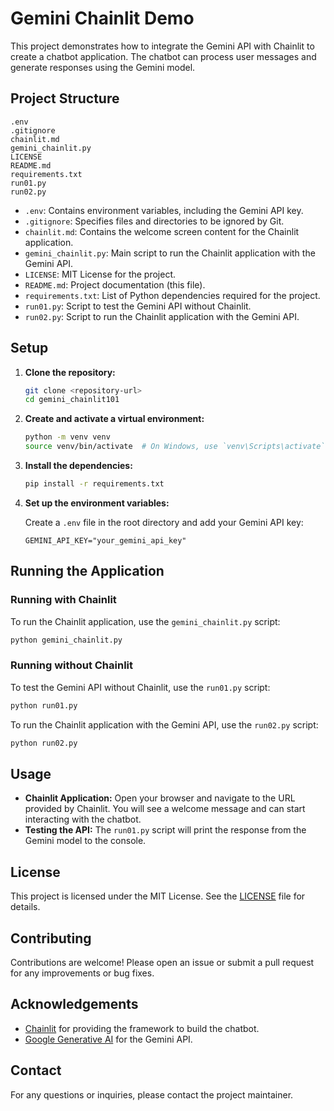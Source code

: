 # Gemini Chainlit Demo

This project demonstrates how to integrate the Gemini API with Chainlit to create a chatbot application. The chatbot can process user messages and generate responses using the Gemini model.

## Project Structure

```
.env
.gitignore
chainlit.md
gemini_chainlit.py
LICENSE
README.md
requirements.txt
run01.py
run02.py
```

- `.env`: Contains environment variables, including the Gemini API key.
- `.gitignore`: Specifies files and directories to be ignored by Git.
- `chainlit.md`: Contains the welcome screen content for the Chainlit application.
- `gemini_chainlit.py`: Main script to run the Chainlit application with the Gemini API.
- `LICENSE`: MIT License for the project.
- `README.md`: Project documentation (this file).
- `requirements.txt`: List of Python dependencies required for the project.
- `run01.py`: Script to test the Gemini API without Chainlit.
- `run02.py`: Script to run the Chainlit application with the Gemini API.

## Setup

1. **Clone the repository:**

   ```sh
   git clone <repository-url>
   cd gemini_chainlit101
   ```

2. **Create and activate a virtual environment:**

   ```sh
   python -m venv venv
   source venv/bin/activate  # On Windows, use `venv\Scripts\activate`
   ```

3. **Install the dependencies:**

   ```sh
   pip install -r requirements.txt
   ```

4. **Set up the environment variables:**

   Create a `.env` file in the root directory and add your Gemini API key:

   ```properties
   GEMINI_API_KEY="your_gemini_api_key"
   ```

## Running the Application

### Running with Chainlit

To run the Chainlit application, use the `gemini_chainlit.py` script:

```sh
python gemini_chainlit.py
```

### Running without Chainlit

To test the Gemini API without Chainlit, use the `run01.py` script:

```sh
python run01.py
```

To run the Chainlit application with the Gemini API, use the `run02.py` script:

```sh
python run02.py
```

## Usage

- **Chainlit Application:** Open your browser and navigate to the URL provided by Chainlit. You will see a welcome message and can start interacting with the chatbot.
- **Testing the API:** The `run01.py` script will print the response from the Gemini model to the console.

## License

This project is licensed under the MIT License. See the [LICENSE](LICENSE) file for details.

## Contributing

Contributions are welcome! Please open an issue or submit a pull request for any improvements or bug fixes.

## Acknowledgements

- [Chainlit](https://docs.chainlit.io) for providing the framework to build the chatbot.
- [Google Generative AI](https://cloud.google.com/generative-ai) for the Gemini API.

## Contact

For any questions or inquiries, please contact the project maintainer.